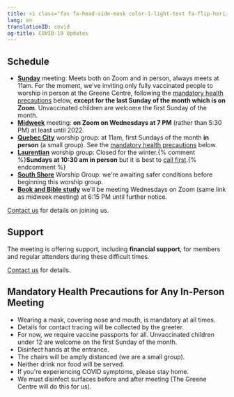 ```yaml
---
title: <i class="fas fa-head-side-mask color-1-light-text fa-flip-horizontal"></i> COVID-19 Updates
lang: en
translationID: covid
og-title: COVID-19 Updates
---
```

## Schedule
* [**Sunday**](/directions) meeting: Meets both on Zoom and in person, always meets at 11am. For the moment, we've inviting only fully vaccinated people to worship in person at the Greene Centre, following the [mandatory health precautions](#precautions) below, **except for the last Sunday of the month which is on Zoom**. Unvaccinated children are welcome the first Sunday of the month.
* [**Midweek**](/midweek) meeting: **on Zoom on Wednesdays at 7 PM** (rather than 5:30 PM) at least until 2022.
* [**Quebec City**](/qc) worship group: at 11am, first Sundays of the month **in person** (a small group). See the [mandatory health precautions](#precautions) below.
* [**Laurentian**](/laurentians) worship group: Closed for the winter.{% comment %}**Sundays at 10:30 am in person** but it is best to [call first](/laurentians#contact).{% endcomment %}
* [**South Shore**](/south_shore) Worship Group: we're awaiting safer conditions before beginning this worship group.
* [**Book and Bible study**](/new_attender/book_bible) we'll be meeting Wednesdays on Zoom (same link as midweek meeting) at 6:15 PM until further notice.

[Contact us](/contact.html) for details on joining us.

## Support
The meeting is offering support, including **financial support**, for members and regular attenders during these difficult times. 

[Contact us](/contact.html) for details.

## Mandatory Health Precautions for Any In-Person Meeting <span class="stanchor"><a name="precautions"></a></span>
* Wearing a mask, covering nose and mouth, is mandatory at all times.
* Details for contact tracing will be collected by the greeter.
* For now, we require vaccine passports for all. Unvaccinated children under 12 are welcome on the first Sunday of the month.
* Disinfect hands at the entrance.
* The chairs will be amply distanced (we are a small group).
* Neither drink nor food will be served.
* If you're experiencing COVID symptoms, please stay home.
* We must disinfect surfaces before and after meeting (The Greene Centre will do this for us).

